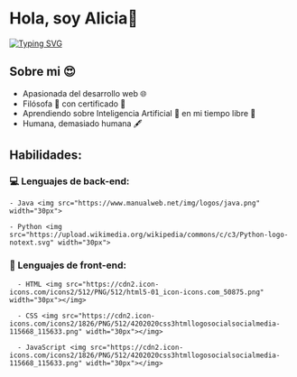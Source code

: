 
# Hola, soy Alicia👋
  <!--https://readme-typing-svg.herokuapp.com/demo/ -->

[![Typing SVG](https://readme-typing-svg.herokuapp.com?font=Fira+Code&weight=500&pause=1000&color=33E8F7&background=3CFF4C00&center=true&vCenter=true&width=435&lines=Bienvenido+a+mi+perfil+de+GitHub+%F0%9F%98%8A;Soy+estudiante+de+DAW+%F0%9F%A4%93;Investigo+sobre+desarrollo+web+%F0%9F%92%BB)](https://git.io/typing-svg)

## Sobre mi 😍  

* Apasionada del desarrollo web 🌐
* Filósofa 🧠 con certificado 📃
* Aprendiendo sobre Inteligencia Artificial 🤖 en mi tiempo libre 🌴
* Humana, demasiado humana 🖋️

## Habilidades:

  ### 💻 Lenguajes de back-end:  

    - Java <img src="https://www.manualweb.net/img/logos/java.png" width="30px">
  
    - Python <img src="https://upload.wikimedia.org/wikipedia/commons/c/c3/Python-logo-notext.svg" width="30px">

  ### 🎨 Lenguajes de front-end: 

      - HTML <img src="https://cdn2.icon-icons.com/icons2/512/PNG/512/html5-01_icon-icons.com_50875.png" width="30px"></img>

      - CSS <img src="https://cdn2.icon-icons.com/icons2/1826/PNG/512/4202020css3htmllogosocialsocialmedia-115668_115633.png" width="30px"></img>

      - JavaScript <img src="https://cdn2.icon-icons.com/icons2/1826/PNG/512/4202020css3htmllogosocialsocialmedia-115668_115633.png" width="30px"></img>

   

